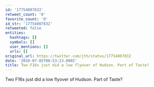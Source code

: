 ```yaml
---
id: '17754807832'
retweet_count: '0'
favorite_count: '0'
id_str: '17754807832'
retweeted: false
entities:
  hashtags: []
  symbols: []
  user_mentions: []
  urls: []
original_url: https://twitter.com/jth/status/17754807832
date: '2010-07-05T00:53:23.000Z'
title: Two F16s just did a low flyover of Hudson. Part of Taste?
---
```


Two F16s just did a low flyover of Hudson. Part of Taste?